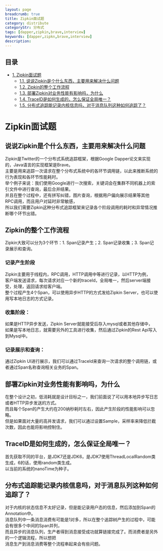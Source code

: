 ```yaml
---
layout: page
breadcrumb: true
title: Zipkin面试题
category: distribute
categoryStr: 分布式
tags: [dapper,zipkin,brave,interview]
keywords: [dapper,zipkn,brave,interview]
description: 
---
```

<div id="table-of-contents">
<h2>目录</h2>
<div id="text-table-of-contents">
<ul>
<li><a href="#sec-1">1. Zipkin面试题</a>
<ul>
<li><a href="#sec-1-1">1.1. 说说Zipkin是个什么东西，主要用来解决什么问题</a></li>
<li><a href="#sec-1-2">1.2. Zipkin的整个工作流程</a></li>
<li><a href="#sec-1-3">1.3. 部署Zipkin对业务性能有影响吗，为什么</a></li>
<li><a href="#sec-1-4">1.4. TraceID是如何生成的，怎么保证全局唯一？</a></li>
<li><a href="#sec-1-5">1.5. 分布式追踪能记录内核信息吗，对于消息队列这种如何追踪了？</a></li>
</ul>
</li>
</ul>
</div>
</div>

# Zipkin面试题<a id="sec-1" name="sec-1"></a>

## 说说Zipkin是个什么东西，主要用来解决什么问题<a id="sec-1-1" name="sec-1-1"></a>

Zipkin是Twitter的一个分布式系统追踪框架，根据Google Dapper论文来实现的，Java语言的实现框架是Brave。  
主要是用来追踪一次请求在整个分布式系统中的各环节调用链，以此来推断系统的行为表现和各环节性能耗时。  
举个例子来说：我们使用Google进行一次搜索，关键词会在集群不同机器上的索引文件中进行查询，最后合并结果。  
并且在整个过程中，还有拼写纠错，图片查询，根据用户偏向展示结果等其他RPC调用，而且用户对延时非常敏感，  
所以我们需要Zipkin这种分布式追踪框架来记录各个阶段调用的耗时和异常情况推断哪个环节出错。  

## Zipkin的整个工作流程<a id="sec-1-2" name="sec-1-2"></a>

Zipkin大致可以分为3个环节：1. Span记录产生；2. Span记录收集；3. Span记录展示和查询。  

### 记录产生阶段
Zipkin主要用于线程内，RPC调用，HTTP调用中等进行记录，以HTTP为例，  
客户端发送请求，每次请求对应一个新的traceId，全局唯一，然后server端接受，处理，返回请求给客户端。  
整个过程产生4个Span，可以使用异步HTTP的方式发给Zipkin Server，也可以使用写本地日志的方式记录。  

### 收集阶段：
如果是HTTP异步发送，Zipkin Server就能接受后存入mysql或者其他存储中，  
如果是写本地日志，就需要另外的工具进行收集，然后通过Zipkin的Rest Api写入到Mysql中。  

### 记录展示和查询：
通过Zipkin UI进行展示，我们可以通过TraceId来查询一次请求的整个调用链，或者通过Span名称查询相关业务的Span。 

## 部署Zipkin对业务性能有影响吗，为什么<a id="sec-1-3" name="sec-1-3"></a>

在整个设计之初，低消耗就是设计目标之一，我们前面说了可以用本地异步写日志或者HTTP异步发送的方式。  
而且每个Span的产生大约在200纳秒耗时左右，因此产生阶段的性能影响可以忽略。  
但是如果面对大量的高并发请求，我们可以通过设置Sample，采样率来降低拦截次数，因此也能将影响控制住。  

## TraceID是如何生成的，怎么保证全局唯一？<a id="sec-1-4" name="sec-1-4"></a>

首先获取不同的平台，是JDK7还是JDK6，是JDK7使用ThreadLocalRandom类生成，6的话，使用random类生成。  
以当前的系统的nanoTime为种子。  

## 分布式追踪能记录内核信息吗，对于消息队列这种如何追踪了？<a id="sec-1-5" name="sec-1-5"></a>

对于内核的状态信息不太好记录，但是能记录用户态的信息，然后添加到Span的Annotation中。  
消息队列中一条消息消费有可能是1对多，所以在整个追踪树产生的过程中，可能会有很多个中间的Span并列，  
而且异步的消息队列，生产者得到消息接受成功就算链接完成了。而消费者是另外的一个逻辑流程，所以想把  
消息生产到消息消费等整个流程串起来会有些问题。  

